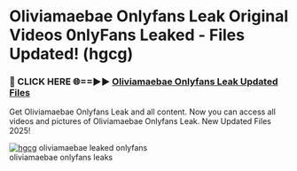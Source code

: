# Oliviamaebae Onlyfans Leak Original Videos 0nlyFans Leaked - Files Updated! (hgcg)

<h3>🔴 CLICK HERE 🌐==►► <a href="https://tinyurl.com/x26r9saj" rel="nofollow">Oliviamaebae Onlyfans Leak Updated Files</a></h3>

Get Oliviamaebae Onlyfans Leak and all content. Now you can access all videos and pictures of Oliviamaebae Onlyfans Leak. New Updated Files 2025!

[![hgcg](https://i.imgur.com/LkgZPqh.gif)](https://tinyurl.com/x26r9saj)
oliviamaebae leaked onlyfans<br>
oliviamaebae onlyfans leaks